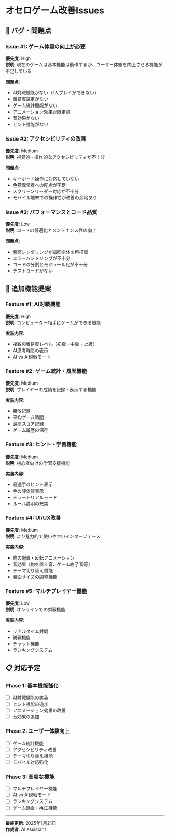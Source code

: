 # オセロゲーム改善Issues

## 🐛 バグ・問題点

### Issue #1: ゲーム体験の向上が必要
**優先度**: High  
**説明**: 現在のゲームは基本機能は動作するが、ユーザー体験を向上させる機能が不足している

**問題点**:
- AI対戦機能がない（1人プレイができない）
- 難易度設定がない
- ゲーム統計機能がない
- アニメーション効果が限定的
- 音効果がない
- ヒント機能がない

### Issue #2: アクセシビリティの改善
**優先度**: Medium  
**説明**: 視覚的・操作的なアクセシビリティが不十分

**問題点**:
- キーボード操作に対応していない
- 色覚異常者への配慮が不足
- スクリーンリーダー対応が不十分
- モバイル端末での操作性が改善の余地あり

### Issue #3: パフォーマンスとコード品質
**優先度**: Low  
**説明**: コードの最適化とメンテナンス性の向上

**問題点**:
- 盤面レンダリングが毎回全体を再描画
- エラーハンドリングが不十分
- コードの分割とモジュール化が不十分
- テストコードがない

## 🚀 追加機能提案

### Feature #1: AI対戦機能
**優先度**: High  
**説明**: コンピューター相手にゲームができる機能

**実装内容**:
- 複数の難易度レベル（初級・中級・上級）
- AI思考時間の表示
- AI vs AI観戦モード

### Feature #2: ゲーム統計・履歴機能
**優先度**: Medium  
**説明**: プレイヤーの成績を記録・表示する機能

**実装内容**:
- 勝敗記録
- 平均ゲーム時間
- 最高スコア記録
- ゲーム履歴の保存

### Feature #3: ヒント・学習機能
**優先度**: Medium  
**説明**: 初心者向けの学習支援機能

**実装内容**:
- 最適手のヒント表示
- 手の評価値表示
- チュートリアルモード
- ルール説明の充実

### Feature #4: UI/UX改善
**優先度**: Medium  
**説明**: より魅力的で使いやすいインターフェース

**実装内容**:
- 駒の配置・反転アニメーション
- 音効果（駒を置く音、ゲーム終了音等）
- テーマ切り替え機能
- 盤面サイズの調整機能

### Feature #5: マルチプレイヤー機能
**優先度**: Low  
**説明**: オンラインでの対戦機能

**実装内容**:
- リアルタイム対戦
- 観戦機能
- チャット機能
- ランキングシステム

## 📋 対応予定

### Phase 1: 基本機能強化
- [ ] AI対戦機能の実装
- [ ] ヒント機能の追加
- [ ] アニメーション効果の改善
- [ ] 音効果の追加

### Phase 2: ユーザー体験向上
- [ ] ゲーム統計機能
- [ ] アクセシビリティ改善
- [ ] テーマ切り替え機能
- [ ] モバイル対応強化

### Phase 3: 高度な機能
- [ ] マルチプレイヤー機能
- [ ] AI vs AI観戦モード
- [ ] ランキングシステム
- [ ] ゲーム録画・再生機能

---

**最終更新**: 2025年1月21日  
**作成者**: AI Assistant